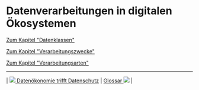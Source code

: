 # Datenverarbeitungen in digitalen Ökosystemen

[Zum Kapitel "Datenklassen"](<Datenklassen>)

[Zum Kapitel "Verarbeitungszwecke"](<Verarbeitungszwecke>)

[Zum Kapitel "Verarbeitungsarten"](<Verarbeitungsarten>)

****

| [![](/Daccord/assets/images/backward-solid.svg) Datenökonomie trifft Datenschutz](<Datenökonomie trifft Datenschutz>) | [Glossar ![](/Daccord/assets/images/forward-solid.svg)](<Glossar>) |
